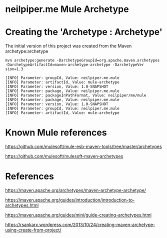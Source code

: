 # neilpiper.me Mule Archetype


# Creating the 'Archetype : Archetype'

The initial version of this project was created from the Maven archetype:archetype

```
mvn archetype:generate -DarchetypeGroupId=org.apache.maven.archetypes -DarchetypeArtifactId=maven-archetype-archetype -DarchetypeVer
sion=1.3
```

```
[INFO] Parameter: groupId, Value: neilpiper.me.mule
[INFO] Parameter: artifactId, Value: mule-archetype
[INFO] Parameter: version, Value: 1.0-SNAPSHOT
[INFO] Parameter: package, Value: neilpiper.me.mule
[INFO] Parameter: packageInPathFormat, Value: neilpiper/me/mule
[INFO] Parameter: package, Value: neilpiper.me.mule
[INFO] Parameter: version, Value: 1.0-SNAPSHOT
[INFO] Parameter: groupId, Value: neilpiper.me.mule
[INFO] Parameter: artifactId, Value: mule-archetype
```


# Known Mule references

https://github.com/mulesoft/mule-esb-maven-tools/tree/master/archetypes

https://github.com/mulesoft/mulesoft-maven-archetypes	

# References

https://maven.apache.org/archetypes/maven-archetype-archetype/

https://maven.apache.org/guides/introduction/introduction-to-archetypes.html

https://maven.apache.org/guides/mini/guide-creating-archetypes.html

https://rsankarx.wordpress.com/2013/10/24/creating-maven-archetype-using-create-from-project/


